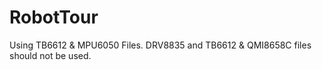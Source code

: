 # RobotTour

Using TB6612 & MPU6050 Files. DRV8835 and TB6612 & QMI8658C files should not be used. 
